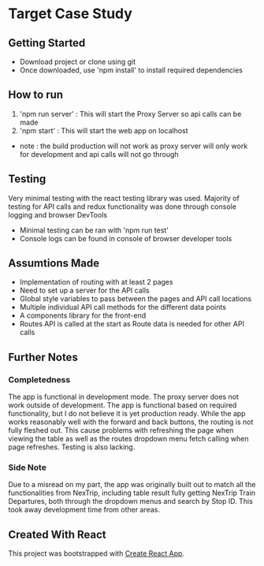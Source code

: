 # Target Case Study

## Getting Started

* Download project or clone using git
* Once downloaded, use 'npm install' to install required dependencies

## How to run

1. 'npm run server' : This will start the Proxy Server so api calls can be made
2. 'npm start' : This will start the web app on localhost
  * note : the build production will not work as proxy server will only work for development and api calls will not go through

## Testing

Very minimal testing with the react testing library was used. Majority of testing for API calls and redux functionality was done through console logging and browser DevTools
- Minimal testing can be ran with 'npm run test'
- Console logs can be found in console of browser developer tools

## Assumtions Made

- Implementation of routing with at least 2 pages
- Need to set up a server for the API calls
- Global style variables to pass between the pages and API call locations
- Multiple individual API call methods for the different data points
- A components library for the front-end
- Routes API is called at the start as Route data is needed for other API calls

## Further Notes

### Completedness

The app is functional in development mode. The proxy server does not work outside of development. The app is functional based on required functionality, but I do not believe it is yet production ready. While the app works reasonably well with the forward and back buttons, the routing is not fully fleshed out. This cause problems with refreshing the page when viewing the table as well as the routes dropdown menu fetch calling when page refreshes. Testing is also lacking.

### Side Note

Due to a misread on my part, the app was originally built out to match all the functionalities from NexTrip, including table result fully getting NexTrip Train Departures, both through the dropdown menus and search by Stop ID. This took away development time from other areas.

## Created With React

This project was bootstrapped with [Create React App](https://github.com/facebook/create-react-app).
